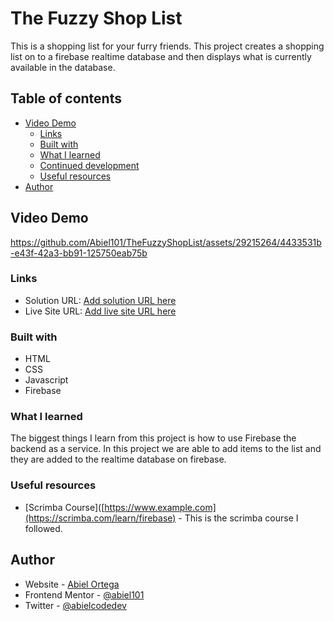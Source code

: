 # The Fuzzy Shop List
This is a shopping list for your furry friends. This project creates a shopping list on to a firebase realtime database and then displays what is currently available in the database.

## Table of contents

- [Video Demo](#screenshot)
  - [Links](#links)
  - [Built with](#built-with)
  - [What I learned](#what-i-learned)
  - [Continued development](#continued-development)
  - [Useful resources](#useful-resources)
- [Author](#author)

## Video Demo

https://github.com/Abiel101/TheFuzzyShopList/assets/29215264/4433531b-e43f-42a3-bb91-125750eab75b

### Links

- Solution URL: [Add solution URL here](https://your-solution-url.com)
- Live Site URL: [Add live site URL here](https://your-live-site-url.com)

### Built with

- HTML
- CSS
- Javascript
- Firebase

### What I learned

The biggest things I learn from this project is how to use Firebase the backend as a service. In this project we are able to add items to the list and they are added to the realtime database on firebase.

### Useful resources

- [Scrimba Course]([https://www.example.com](https://scrimba.com/learn/firebase) - This is the scrimba course I followed.

## Author

- Website - [Abiel Ortega](https://abiel-code-dev.webflow.io)
- Frontend Mentor - [@abiel101](https://www.frontendmentor.io/profile/abiel101)
- Twitter - [@abielcodedev](https://www.twitter.com/abielcodedev)
